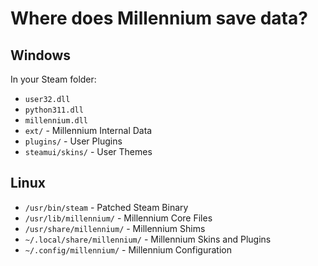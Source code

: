 # Where does Millennium save data?

## Windows

In your Steam folder:

-   `user32.dll`
-   `python311.dll`
-   `millennium.dll`
-   `ext/` - Millennium Internal Data
-   `plugins/` - User Plugins
-   `steamui/skins/` - User Themes

## Linux

-   `/usr/bin/steam` - Patched Steam Binary
-   `/usr/lib/millennium/` - Millennium Core Files
-   `/usr/share/millennium/` - Millennium Shims
-   `~/.local/share/millennium/` - Millennium Skins and Plugins
-   `~/.config/millennium/` - Millennium Configuration
